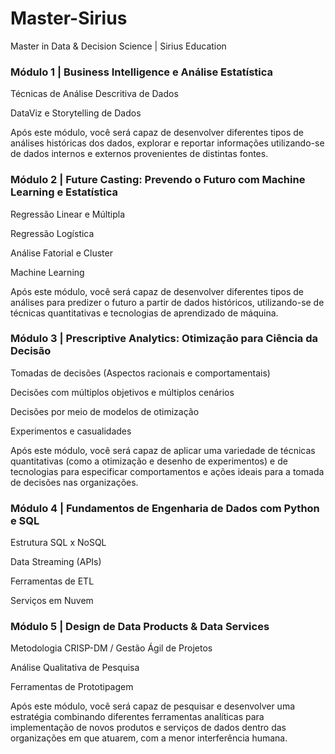 # Master-Sirius
Master in Data &amp; Decision Science | Sirius Education

### Módulo 1 | Business Intelligence e Análise Estatística
Técnicas de Análise Descritiva de Dados

DataViz e Storytelling de Dados

Após este módulo, você será capaz de desenvolver diferentes tipos de análises históricas dos dados, explorar e reportar informações utilizando-se de dados internos e externos provenientes de distintas fontes.

### Módulo 2 | Future Casting: Prevendo o Futuro com Machine Learning e Estatística
Regressão Linear e Múltipla

Regressão Logística

Análise Fatorial e Cluster

Machine Learning

Após este módulo, você será capaz de desenvolver diferentes tipos de análises para predizer o futuro a partir de dados históricos, utilizando-se de técnicas quantitativas e tecnologias de aprendizado de máquina.

### Módulo 3 | Prescriptive Analytics: Otimização para Ciência da Decisão

Tomadas de decisões (Aspectos racionais e comportamentais) 

Decisões com múltiplos objetivos e múltiplos cenários

Decisões por meio de modelos de otimização

Experimentos e casualidades

Após este módulo, você será capaz de aplicar uma variedade de técnicas quantitativas (como a otimização e desenho de experimentos) e de tecnologias para especificar comportamentos e ações ideais para a tomada de decisões nas organizações.

### Módulo 4 | Fundamentos de Engenharia de Dados com Python e SQL

Estrutura SQL x NoSQL

Data Streaming (APIs)

Ferramentas de ETL

Serviços em Nuvem

### Módulo 5 | Design de Data Products & Data Services

Metodologia CRISP-DM / Gestão Ágil de Projetos

Análise Qualitativa de Pesquisa

Ferramentas de Prototipagem

Após este módulo, você será capaz de pesquisar e desenvolver uma estratégia combinando diferentes ferramentas analíticas para implementação de novos produtos e serviços de dados dentro das organizações em que atuarem, com a menor interferência humana.

